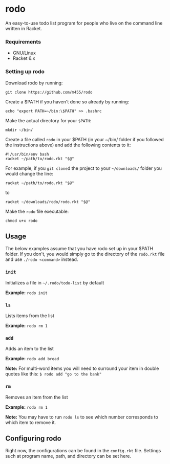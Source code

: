 # rodo

An easy-to-use todo list program for people who live on the command line written in Racket.

### Requirements

* GNU/Linux
* Racket 6.x

### Setting up rodo

Download rodo by running: 

`git clone https://github.com/m455/rodo`

Create a $PATH if you haven't done so already by running: 

`echo "export PATH=~/bin:\$PATH" >> .bashrc`

Make the actual directory for your `$PATH`:

`mkdir ~/bin/`

Create a file called `rodo` in your $PATH (in your ~/bin/ folder if you followed the instructions above) and add the
following contents to it: 

```
#!/usr/bin/env bash
racket ~/path/to/rodo.rkt "$@"
```
For example, if you `git clone`d the project to your
`~/downloads/` folder you would change the line:

`racket ~/path/to/rodo.rkt "$@"` 

to 

`racket ~/downloads/rodo/rodo.rkt "$@"`

Make the `rodo` file executable: 

`chmod u+x rodo`

## Usage

The below examples assume that you have rodo set up in your
$PATH folder. If you don't, you would simply go to the
directory of the `rodo.rkt` file and use `./rodo <command>`
instead.

### `init`

Initializes a file in `~/.rodo/todo-list` by default

**Example:** `rodo init`

### `ls`

Lists items from the list
	
 **Example:** `rodo rm 1`

### `add`

Adds an item to the list

**Example:** `rodo add bread`

**Note:** For multi-word items you will need to surround your item in double quotes like this:
`$ rodo add "go to the bank"`

### `rm`

Removes an item from the list
	
**Example:** `rodo rm 1`

**Note:** You may have to run `rodo ls` to see which number corresponds to which item to remove it.

## Configuring rodo

Right now, the configurations can be found in the `config.rkt` file. Settings such at program name, path, and directory can be set here.
